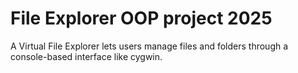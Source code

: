 # File Explorer OOP project 2025
A Virtual File Explorer lets users manage files and folders through a console-based interface like cygwin.
